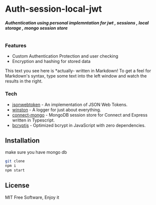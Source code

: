 # Auth-session-local-jwt
##### Authentication using  personal implemntation for jwt , sessions , local storage , mongo session store
#
### Features
- Custom Authentication Protection and user checking 
- Encryption and hashing for stored data 

This text you see here is *actually- written in Markdown! To get a feel
for Markdown's syntax, type some text into the left window and
watch the results in the right.

### Tech
- [jsonwebtoken](https://github.com/auth0/node-jsonwebtoken) - An implementation of JSON Web Tokens.
- [winston](https://github.com/winstonjs/winston)               - A logger for just about everything.
- [connect-mongo](https://github.com/jdesboeufs/connect-mongo)  - MongoDB session store for Connect and Express written in Typescript.
- [bcryptjs](https://github.com/dcodeIO/bcrypt.js) - Optimized bcrypt in JavaScript with zero dependencies. 

## Installation
make sure you have mongo db 
```sh
git clone 
npm i 
npm start 
```

## License
MIT
Free Software, Enjoy it 

